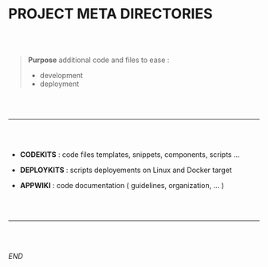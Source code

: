 PROJECT META DIRECTORIES
=======================================================================

<br><br>


> **Purpose** 
> additional code and files to ease : 
> - development 
> - deployment 


<br><br>
*********************************************************************** 
<div style="page-break-after: always;"><br><br></div>



- **CODEKITS** : code files templates, snippets, components, scripts ... 

- **DEPLOYKITS** : scripts deployements on Linux and Docker target 

- **APPWIKI** : code documentation ( guidelines, organization, ... ) 




<br><br>
*********************************************************************** 
<div style="page-break-after: always;"><br><br></div>

    
*END* 
    
